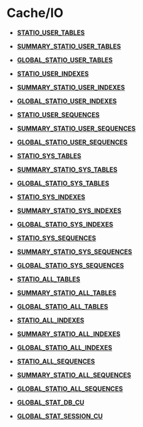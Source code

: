 # Cache/IO<a name="ZH-CN_TOPIC_0245374772"></a>

-   **[STATIO\_USER\_TABLES](STATIO_USER_TABLES.md)**

-   **[SUMMARY\_STATIO\_USER\_TABLES](SUMMARY_STATIO_USER_TABLES.md)**

-   **[GLOBAL\_STATIO\_USER\_TABLES](GLOBAL_STATIO_USER_TABLES.md)**

-   **[STATIO\_USER\_INDEXES](STATIO_USER_INDEXES.md)**

-   **[SUMMARY\_STATIO\_USER\_INDEXES](SUMMARY_STATIO_USER_INDEXES.md)**

-   **[GLOBAL\_STATIO\_USER\_INDEXES](GLOBAL_STATIO_USER_INDEXES.md)**

-   **[STATIO\_USER\_SEQUENCES](STATIO_USER_SEQUENCES.md)**

-   **[SUMMARY\_STATIO\_USER\_SEQUENCES](SUMMARY_STATIO_USER_SEQUENCES.md)**

-   **[GLOBAL\_STATIO\_USER\_SEQUENCES](GLOBAL_STATIO_USER_SEQUENCES.md)**

-   **[STATIO\_SYS\_TABLES](STATIO_SYS_TABLES.md)**

-   **[SUMMARY\_STATIO\_SYS\_TABLES](SUMMARY_STATIO_SYS_TABLES.md)**

-   **[GLOBAL\_STATIO\_SYS\_TABLES](GLOBAL_STATIO_SYS_TABLES.md)**

-   **[STATIO\_SYS\_INDEXES](STATIO_SYS_INDEXES.md)**

-   **[SUMMARY\_STATIO\_SYS\_INDEXES](SUMMARY_STATIO_SYS_INDEXES.md)**

-   **[GLOBAL\_STATIO\_SYS\_INDEXES](GLOBAL_STATIO_SYS_INDEXES.md)**

-   **[STATIO\_SYS\_SEQUENCES](STATIO_SYS_SEQUENCES.md)**

-   **[SUMMARY\_STATIO\_SYS\_SEQUENCES](SUMMARY_STATIO_SYS_SEQUENCES.md)**

-   **[GLOBAL\_STATIO\_SYS\_SEQUENCES](GLOBAL_STATIO_SYS_SEQUENCES.md)**

-   **[STATIO\_ALL\_TABLES](STATIO_ALL_TABLES.md)**

-   **[SUMMARY\_STATIO\_ALL\_TABLES](SUMMARY_STATIO_ALL_TABLES.md)**

-   **[GLOBAL\_STATIO\_ALL\_TABLES](GLOBAL_STATIO_ALL_TABLES.md)**

-   **[STATIO\_ALL\_INDEXES](STATIO_ALL_INDEXES.md)**

-   **[SUMMARY\_STATIO\_ALL\_INDEXES](SUMMARY_STATIO_ALL_INDEXES.md)**

-   **[GLOBAL\_STATIO\_ALL\_INDEXES](GLOBAL_STATIO_ALL_INDEXES.md)**

-   **[STATIO\_ALL\_SEQUENCES](STATIO_ALL_SEQUENCES.md)**

-   **[SUMMARY\_STATIO\_ALL\_SEQUENCES](SUMMARY_STATIO_ALL_SEQUENCES.md)**

-   **[GLOBAL\_STATIO\_ALL\_SEQUENCES](GLOBAL_STATIO_ALL_SEQUENCES.md)**

-   **[GLOBAL\_STAT\_DB\_CU](GLOBAL_STAT_DB_CU.md)**

-   **[GLOBAL\_STAT\_SESSION\_CU](GLOBAL_STAT_SESSION_CU.md)**
